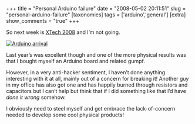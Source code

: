 +++
title = "Personal Arduino failure"
date = "2008-05-02 20:11:51"
slug = "personal-arduino-failure"
[taxonomies]
tags = ['arduino','general']
[extra]
show_comments = "true"
+++

So next week is [XTech 2008](http://2008.xtech.org/) and I’m not going.

[![Arduino arrival](http://farm2.static.flickr.com/1069/1054979034_8323342bd3_m.jpg)](http://www.flickr.com/photos/pip/1054979034/ "Arduino arrival by Pip, on Flickr")

Last year’s was excellent though and one of the more physical results was that I bought myself an Arduino board and related gumpf.

However, in a very anti-hacker sentiment, I haven’t done anything interesting with it at all, mainly out of a concern for breaking it! Another guy in my office has also got one and has happily burned through resistors and capacitors but I can’t help but think that if I did something like that I’d have *done it wrong* somehow.

I obviously need to steel myself and get embrace the lack-of-concern needed to develop some cool physical products!
